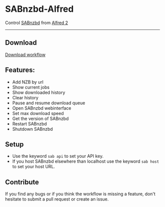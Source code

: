SABnzbd-Alfred
==============

Control [SABnzbd](http://sabnzbd.org/) from [Alfred 2](http://www.alfredapp.com/)

------

## Download

[Download workflow](https://github.com/Fogh/SABnzbd-Alfred/raw/master/SABnzbd.alfredworkflow)

## Features: 

* Add NZB by url
* Show current jobs
* Show downloaded history
* Clear history
* Pause and resume download queue
* Open SABnzbd webinterface
* Set max download speed
* Get the version of SABnzbd
* Restart SABnzbd
* Shutdown SABnzbd

## Setup

* Use the keyword `sab api` to set your API key.
* If you host SABnzbd elsewhere than localhost use the keyword `sab host` to set your host URL.

## Contribute

If you find any bugs or if you think the workflow is missing a feature, don't hesitate to submit a pull request or create an issue.
